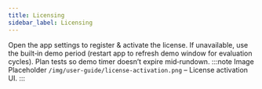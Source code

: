 ```yaml
---
title: Licensing
sidebar_label: Licensing
---
```


Open the app settings to register & activate the license.
If unavailable, use the built‑in demo period (restart app to refresh demo window for evaluation cycles).
Plan tests so demo timer doesn’t expire mid‑rundown.
:::note Image Placeholder
`/img/user-guide/license-activation.png` – License activation UI.
:::

